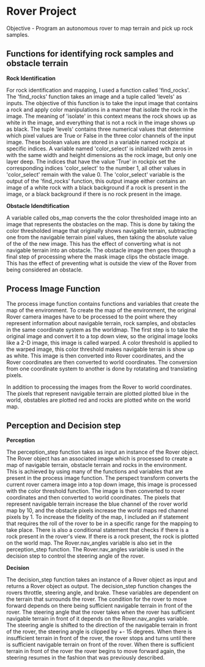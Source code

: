 # Rover Project

Objective - Program an autonomous rover to map terrain and pick up rock samples.

## Functions for identifying rock samples and obstacle terrain

**Rock Identification**

For rock identification and mapping, I used a function called 'find_rocks'. The 'find_rocks' function takes an image and a tuple called 'levels' as inputs. The objective of this function is to take the input image that contains a rock and apply color manipulations in a manner that isolate the rock in the image. The meaning of 'isolate' in this context means the rock shows up as white in the image, and everything that is not a rock in the image shows up as black. The tuple 'levels' contains three numerical values that determine which pixel values are True or False in the three color channels of the input image. These boolean values are stored in a variable named rockpix at specific indices. A variable named 'color_select' is initialized with zeros in with the same width and height dimensions as the rock image, but only one layer deep. The indices that have the value 'True' in rockpix set the corresponding indices 'color_select' to the number 1, all other values in 'color_select' remain with the value 0. The 'color_select' variable is the output of the 'find_rocks' function, this output image either contains an image of a white rock with a black background if a rock is present in the image, or a black background if there is no rock present in the image.

**Obstacle Idendtification**

A variable called obs_map converts the the color thresholded image into an image that represents the obstacles on the map. This is done by taking the color thresholded image that originally shows navigable terrain, subtracting one from the navigable terrain pixel values, then taking the absolute value of the of the new image. This has the effect of converting what is not navigable terrain into an obstacle. The obstacle image then goes through a final step of processing where the mask image clips the obstacle image. This has the effect of preventing what is outside the view of the Rover from being considered an obstacle.

## Process Image Function

The process image function contains functions and variables that create the map of the environment. To create the map of the environment, the original Rover camera images have to be processed to the point where they represent information about navigable terrain, rock samples, and obstacles in the same coordinate system as the worldmap. The first step is to take the original image and convert it to a top down view, so the original image looks like a 2-D image, this image is called warped. A color threshold is applied to the warped image, this color threshold makes navigable terrain is show up as white. This image is then converted into Rover coordinates, and the Rover coordinates are then converted to world coordinates. The conversion from one coordinate system to another is done by rotatating and translating pixels. 

In addition to processing the images from the Rover to world coordinates. The pixels that represent navigable terrain are plotted plotted blue in the world, obstables are plotted red and rocks are plotted white on the world map.

## Perception and Decision step

**Perception**

The perception_step function takes as input an instance of the Rover object. The Rover object has an associated image which is processed to create a map of navigable terrain, obstacle terrain and rocks in the environment. This is achieved by using many of the functions and variables that are present in the process image function. The perspect transform converts the current rover camera image into a top down image, this image is processed with the color threshold function. The image is then converted to rover coordinates and then converted to world coordinates. The pixels that represent navigable terrain increase the blue channel of the rover world map by 10, and the obstacle pixels increase the world maps red channel pixels by 1. To increase the fidelity of the map, I included an if statement that requires the roll of the rover to be in a specific range for the mapping to take place. There is also a conditional statement that checks if there is a rock present in the rover's view. If there is a rock present, the rock is plotted on the world map. The Rover.nav_angles variable is also set in the perception_step function. The Rover.nav_angles variable is used in the decision step to control the steering angle of the rover.

**Decision**

The decision_step function takes an instance of a Rover object as input and returns a Rover object as output. The decision_step function changes the rovers throttle, steering angle, and brake. These variables are dependent on the terrain that surrounds the rover. The condition for the rover to move forward depends on there being sufficient navigable terrain in front of the rover. The steering angle that the rover takes when the rover has sufficient navigable terrain in front of it depends on the Rover.nav_angles variable. The steering angle is shifted to the direction of the navigable terrain in front of the rover, the steering angle is clipped by +- 15 degrees. When there is insufficient terrain in front of the rover, the rover stops and turns until there is sufficient navigable terrain on front of the rover. When there is sufficient terrain in front of the rover the rover begins to move forward again, the steering resumes in the fashion that was previously described.


